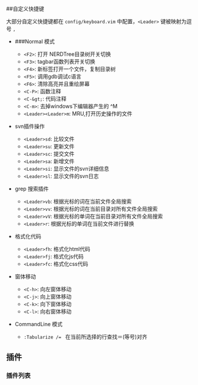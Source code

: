##自定义快捷键

大部分自定义快捷键都在 <code>config/keyboard.vim</code> 中配置，<code>&lt;Leader&gt;</code> 键被映射为逗号 <code>,</code>

* ###Normal 模式

    - <code>&lt;F2&gt;</code>:   打开 NERDTree目录树开关切换
    - <code>&lt;F3&gt;</code>:   tagbar函数列表开关切换
    - <code>&lt;F4&gt;</code>:   新标签打开一个文件，复制目录树
    - <code>&lt;F5&gt;</code>:   调用gdb调试c语言
    - <code>&lt;F6&gt;</code>:   清除高亮并且重绘屏幕
    - <code>&lt;C-P&gt;</code>:  函数注释
    - <code>&lt;C-\&gt;</code>:  代码注释
    - <code>&lt;C-m&gt;</code>:  去掉windows下编辑器产生的 ^M
    - <code>&lt;Leader&gt;&lt;Leader&gt;m</code>:   MRU,打开历史操作的文件

* svn插件操作
    - <code>&lt;Leader&gt;sd</code>:   比较文件
    - <code>&lt;Leader&gt;su</code>:   更新文件
    - <code>&lt;Leader&gt;sc</code>:   提交文件
    - <code>&lt;Leader&gt;sa</code>:   新增文件
    - <code>&lt;Leader&gt;si</code>:   显示文件的svn详细信息
    - <code>&lt;Leader&gt;sl</code>:   显示文件的svn日志
   
* grep 搜索插件
    - <code>&lt;Leader&gt;vb</code>:   根据光标的词在当前文件全局搜索
    - <code>&lt;Leader&gt;vv</code>:   根据光标的词在当前目录对所有文件全局搜索
    - <code>&lt;Leader&gt;vV</code>:   根据光标的单词在当前目录对所有文件全局搜索
    - <code>&lt;Leader&gt;r</code>:    根据光标的单词在当前文件进行替换

* 格式化代码
    - <code>&lt;Leader&gt;fh</code>:   格式化html代码
    - <code>&lt;Leader&gt;fj</code>:   格式化js代码
    - <code>&lt;Leader&gt;fc</code>:   格式化css代码

* 窗体移动
    - <code>&lt;C-h&gt;</code>:   向左窗体移动
    - <code>&lt;C-j&gt;</code>:   向上窗体移动
    - <code>&lt;C-k&gt;</code>:   向下窗体移动
    - <code>&lt;C-l&gt;</code>:   向右窗体移动

    
* CommandLine 模式
    - <code>:Tabularize /= </code>   在当前所选择的行查找＝(等号)对齐



## 插件

### 插件列表


